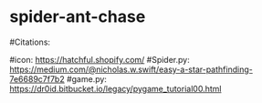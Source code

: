 # spider-ant-chase
#Citations:

#icon: https://hatchful.shopify.com/
#Spider.py: https://medium.com/@nicholas.w.swift/easy-a-star-pathfinding-7e6689c7f7b2
#game.py: https://dr0id.bitbucket.io/legacy/pygame_tutorial00.html

